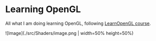 # Learning OpenGL

All what I am doing learning OpenGL, following [LearnOpenGL course](https://learnopengl.com/).


![Image](./src/Shaders/image.png | width=50% height=50%)
